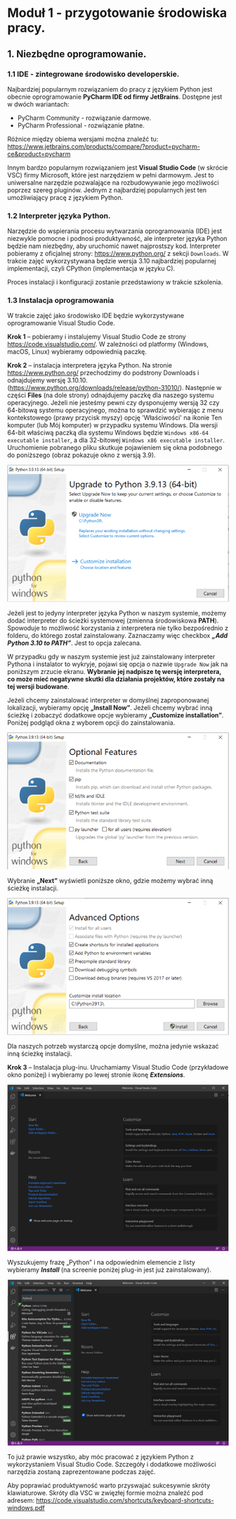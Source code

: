 # Moduł 1 - przygotowanie środowiska pracy.


## 1. Niezbędne oprogramowanie.

### 1.1 IDE - zintegrowane środowisko developerskie.

Najbardziej popularnym rozwiązaniem do pracy z językiem Python jest obecnie oprogramowanie **PyCharm IDE od firmy JetBrains**. Dostępne jest w dwóch wariantach:
* PyCharm Community - rozwiązanie darmowe.
* PyCharm Professional - rozwiązanie płatne.

Różnice między obiema wersjami można znaleźć tu: https://www.jetbrains.com/products/compare/?product=pycharm-ce&product=pycharm

Innym bardzo popularnym rozwiązaniem jest **Visual Studio Code** (w skrócie VSC) firmy Microsoft, które jest narzędziem w pełni darmowym. Jest to uniwersalne narzędzie pozwalające na rozbudowywanie jego możliwości poprzez szereg pluginów. Jednym z najbardziej popularnych jest ten umożliwiający pracę z językiem Python.

### 1.2 Interpreter języka Python.

Narzędzie do wspierania procesu wytwarzania oprogramowania (IDE) jest niezwykle pomocne i podnosi produktywność, ale interpreter języka Python będzie nam niezbędny, aby uruchomić nawet najprostszy kod.
Interpreter pobieramy z oficjalnej strony: https://www.python.org/ z sekcji `Downloads`. W trakcie zajęć wykorzystywana będzie wersja 3.10 najbardziej popularnej implementacji, czyli CPython (implementacja w języku C).

Proces instalacji i konfiguracji zostanie przedstawiony w trakcie szkolenia.

### 1.3 Instalacja oprogramowania

W trakcie zajęć jako środowisko IDE będzie wykorzystywane oprogramowanie Visual Studio Code. 

**Krok 1** – pobieramy i instalujemy Visual Studio Code ze strony https://code.visualstudio.com/. W zależności od platformy (Windows, macOS, Linux) wybieramy odpowiednią paczkę.

**Krok 2** – instalacja interpretera języka Python. 
Na stronie https://www.python.org/ przechodzimy do podstrony Downloads i odnajdujemy wersję 3.10.10. (https://www.python.org/downloads/release/python-31010/). Następnie w części **Files** (na dole strony) odnajdujemy paczkę dla naszego systemu operacyjnego. Jeżeli nie jesteśmy pewni czy dysponujemy wersją 32 czy 64-bitową systemu operacyjnego, można to sprawdzić wybierając z menu kontekstowego (prawy przycisk myszy) opcję 'Właściwości' na ikonie Ten komputer (lub Mój komputer) w przypadku systemu Windows. Dla wersji 64-bit właściwą paczką dla systemu Windows będzie `Windows x86-64 executable installer`, a dla 32-bitowej `Windows x86 executable installer`.
Uruchomienie pobranego pliku skutkuje pojawieniem się okna podobnego do poniższego (obraz pokazuje okno z wersją 3.9).

![Instalacja krok 1](lab_00_1.png)
 
Jeżeli jest to jedyny interpreter języka Python w naszym systemie, możemy dodać interpreter do ścieżki systemowej (zmienna środowiskowa **PATH**). Spowoduje to możliwość korzystania z interpretera nie tylko bezpośrednio z folderu, do którego został zainstalowany. Zaznaczamy więc checkbox _**„Add Python 3.10 to PATH”**_. Jest to opcja zalecana. 

W przypadku gdy w naszym systemie jest już zainstalowany interpreter Pythona i instalator to wykryje, pojawi się opcja o nazwie `Upgrade Now` jak na poniższym zrzucie ekranu. **Wybranie jej nadpisze tę wersję interpretera, co może mieć negatywne skutki dla działania projektów, które zostały na tej wersji budowane**.

Jeżeli chcemy zainstalować interpreter w domyślnej zaproponowanej lokalizacji, wybieramy opcję **„Install Now”**. Jeżeli chcemy wybrać inną ścieżkę i zobaczyć dodatkowe opcje wybieramy **„Customize installation”**. Poniżej podgląd okna z wyborem opcji do zainstalowania.

![Instalacja krok 1](lab_00_2.png)

Wybranie **„Next”** wyświetli poniższe okno, gdzie możemy wybrać inną ścieżkę instalacji.

![Instalacja krok 1](lab_00_3.png)

Dla naszych potrzeb wystarczą opcje domyślne, można jedynie wskazać inną ścieżkę instalacji.

**Krok 3** – Instalacja plug-inu.
Uruchamiamy Visual Studio Code (przykładowe okno poniżej) i wybieramy po lewej stronie ikonę _**Extensions**_. 

![Instalacja krok 1](lab_00_4.png) 
 
Wyszukujemy frazę „Python” i na odpowiednim elemencie z listy wybieramy _**Install**_ (na screenie poniżej plug-in jest już zainstalowany).
 
![Instalacja krok 1](lab_00_5.png)

To już prawie wszystko, aby móc pracować z językiem Python z wykorzystaniem Visual Studio Code. Szczegóły i dodatkowe możliwości narzędzia zostaną zaprezentowane podczas zajęć.

Aby poprawiać produktywność warto przyswajać sukcesywnie skróty klawiaturowe.
Skróty dla VSC w zwięzłej formie można znaleźć pod adresem: https://code.visualstudio.com/shortcuts/keyboard-shortcuts-windows.pdf